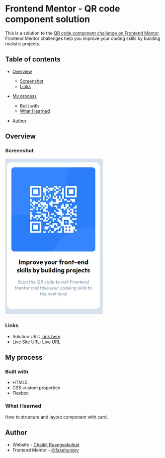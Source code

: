 # Frontend Mentor - QR code component solution

This is a solution to the [QR code component challenge on Frontend Mentor](https://www.frontendmentor.io/challenges/qr-code-component-iux_sIO_H). Frontend Mentor challenges help you improve your coding skills by building realistic projects.

## Table of contents

- [Overview](#overview)
  - [Screenshot](#screenshot)
  - [Links](#links)
- [My process](#my-process)

  - [Built with](#built-with)
  - [What I learned](#what-i-learned)

- [Author](#author)

## Overview

### Screenshot

![](./screenshot.jpg)

### Links

- Solution URL: [Link here](https://github.com/fakehungry/frontend_mentor/tree/master/qr-code-component)
- Live Site URL: [Live URL](https://fakehungry.github.io/frontend_mentor/qr-code-component/index.html)

## My process

### Built with

- HTML5
- CSS custom properties
- Flexbox

### What I learned

How to structure and layout component with card.

## Author

- Website - [Chaikit Ruangsakulpat](https://github.com/fakehungry/fakehungry)
- Frontend Mentor - [@fakehungry](https://www.frontendmentor.io/profile/fakehungry)
